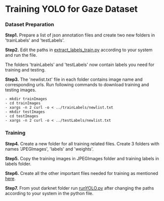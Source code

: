 # Training YOLO for Gaze Dataset


### Dataset Preparation
**Step1.** Prepare a list of json annotation files and create two new folders in 'trainLabels' and 'testLabels'.

**Step2.** Edit the paths in [extract_labels_train.py](extract_labels_train.py) according to your system and run the file. 

The folders 'trainLabels' and 'testLabels' now contain labels you need for training and testing.

**Step3.** The 'newlist.txt' file in each folder contains image name and corresponding urls. Run following commands to download training and testing images.

```
- mkdir trainImages
- cd trainImages
- xargs -n 2 curl -o < ../trainLabels/newlist.txt
- mkdir testImages
- cd testImages
- xargs -n 2 curl -o < ../testLabels/newlist.txt

```

### Training
**Step4.** Create a new folder for all training related files. Create 3 folders with names 'JPEGImages', 'labels' and 'weights'.

**Step5.** Copy the training images in JPEGImages folder and training labels in labels folder.

**Step6.** Create all the other important files needed for training as mentioned [here](../README.md).

**Step7.** From yout darknet folder run [runYOLO.py](runYOLO.py) after changing the paths according to your system in the python file.

